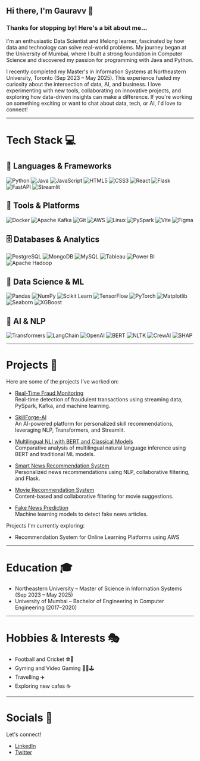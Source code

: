## Hi there, I'm Gauravv 👋

### Thanks for stopping by! Here's a bit about me...

I'm an enthusiastic Data Scientist and lifelong learner, fascinated by how data and technology can solve real-world problems. My journey began at the University of Mumbai, where I built a strong foundation in Computer Science and discovered my passion for programming with Java and Python.

I recently completed my Master's in Information Systems at Northeastern University, Toronto (Sep 2023 – May 2025). This experience fueled my curiosity about the intersection of data, AI, and business. I love experimenting with new tools, collaborating on innovative projects, and exploring how data-driven insights can make a difference. If you're working on something exciting or want to chat about data, tech, or AI, I'd love to connect!

---

# Tech Stack 💻

## 📌 Languages & Frameworks
![Python](https://img.shields.io/badge/Python-3776AB?style=for-the-badge&logo=python&logoColor=white)
![Java](https://img.shields.io/badge/Java-ED8B00?style=for-the-badge&logo=openjdk&logoColor=white)
![JavaScript](https://img.shields.io/badge/JavaScript-F7DF1E?style=for-the-badge&logo=javascript&logoColor=black)
![HTML5](https://img.shields.io/badge/HTML5-E34F26?style=for-the-badge&logo=html5&logoColor=white)
![CSS3](https://img.shields.io/badge/CSS3-1572B6?style=for-the-badge&logo=css3&logoColor=white)
![React](https://img.shields.io/badge/React-20232A?style=for-the-badge&logo=react&logoColor=61DAFB)
![Flask](https://img.shields.io/badge/Flask-000000?style=for-the-badge&logo=flask&logoColor=white)
![FastAPI](https://img.shields.io/badge/FastAPI-005571?style=for-the-badge&logo=fastapi)
![Streamlit](https://img.shields.io/badge/Streamlit-FF4B4B?style=for-the-badge&logo=streamlit&logoColor=white)

## 🔧 Tools & Platforms
![Docker](https://img.shields.io/badge/Docker-2496ED?style=for-the-badge&logo=docker&logoColor=white)
![Apache Kafka](https://img.shields.io/badge/Apache%20Kafka-000?style=for-the-badge&logo=apachekafka)
![Git](https://img.shields.io/badge/Git-F05032?style=for-the-badge&logo=git&logoColor=white)
![AWS](https://img.shields.io/badge/AWS-232F3E?style=for-the-badge&logo=amazon-aws&logoColor=white)
![Linux](https://img.shields.io/badge/Linux-FCC624?style=for-the-badge&logo=linux&logoColor=black)
![PySpark](https://img.shields.io/badge/Apache%20Spark-E25A1C?style=for-the-badge&logo=apache-spark&logoColor=white)
![Vite](https://img.shields.io/badge/Vite-646CFF?style=for-the-badge&logo=vite&logoColor=white)
![Figma](https://img.shields.io/badge/Figma-F24E1E?style=for-the-badge&logo=figma&logoColor=white)

## 🗄️ Databases & Analytics
![PostgreSQL](https://img.shields.io/badge/PostgreSQL-316192?style=for-the-badge&logo=postgresql&logoColor=white)
![MongoDB](https://img.shields.io/badge/MongoDB-4EA94B?style=for-the-badge&logo=mongodb&logoColor=white)
![MySQL](https://img.shields.io/badge/MySQL-005C84?style=for-the-badge&logo=mysql&logoColor=white)
![Tableau](https://img.shields.io/badge/Tableau-E97627?style=for-the-badge&logo=tableau&logoColor=white)
![Power BI](https://img.shields.io/badge/Power%20BI-F2C811?style=for-the-badge&logo=powerbi&logoColor=black)
![Apache Hadoop](https://img.shields.io/badge/Apache%20Hadoop-66CCFF?style=for-the-badge&logo=apachehadoop&logoColor=black)

## 🧠 Data Science & ML
![Pandas](https://img.shields.io/badge/Pandas-150458?style=for-the-badge&logo=pandas&logoColor=white)
![NumPy](https://img.shields.io/badge/NumPy-013243?style=for-the-badge&logo=numpy&logoColor=white)
![Scikit Learn](https://img.shields.io/badge/scikit--learn-F7931E?style=for-the-badge&logo=scikit-learn&logoColor=white)
![TensorFlow](https://img.shields.io/badge/TensorFlow-FF6F00?style=for-the-badge&logo=tensorflow&logoColor=white)
![PyTorch](https://img.shields.io/badge/PyTorch-EE4C2C?style=for-the-badge&logo=pytorch&logoColor=white)
![Matplotlib](https://img.shields.io/badge/Matplotlib-11557c?style=for-the-badge&logo=python&logoColor=white)
![Seaborn](https://img.shields.io/badge/Seaborn-3776AB?style=for-the-badge&logo=python&logoColor=white)
![XGBoost](https://img.shields.io/badge/XGBoost-FF6600?style=for-the-badge&logo=xgboost&logoColor=white)

## 🤖 AI & NLP
![Transformers](https://img.shields.io/badge/🤗%20Transformers-FFD21E?style=for-the-badge)
![LangChain](https://img.shields.io/badge/🦜��%20LangChain-1C3C3C?style=for-the-badge)
![OpenAI](https://img.shields.io/badge/OpenAI-412991?style=for-the-badge&logo=openai&logoColor=white)
![BERT](https://img.shields.io/badge/BERT-FF6F00?style=for-the-badge&logo=google&logoColor=white)
![NLTK](https://img.shields.io/badge/NLTK-3776AB?style=for-the-badge&logo=python&logoColor=white)
![CrewAI](https://img.shields.io/badge/🤖%20CrewAI-000000?style=for-the-badge)
![SHAP](https://img.shields.io/badge/SHAP-FF6B6B?style=for-the-badge&logo=python&logoColor=white)

---

# Projects 🚀

Here are some of the projects I've worked on:

- [Real-Time Fraud Monitoring](https://github.com/raiigauravv/Real-Time-Fraud-Monitoring)  
  Real-time detection of fraudulent transactions using streaming data, PySpark, Kafka, and machine learning.

- [SkillForge-AI](https://github.com/raiigauravv/SkillForge-AI)  
  An AI-powered platform for personalized skill recommendations, leveraging NLP, Transformers, and Streamlit.

- [Multilingual NLI with BERT and Classical Models](https://github.com/raiigauravv/Multilingual-NLI-with-BERT-and-Classical-Models)  
  Comparative analysis of multilingual natural language inference using BERT and traditional ML models.

- [Smart News Recommendation System](https://github.com/raiigauravv/Smart-News-Recommendation-System)  
  Personalized news recommendations using NLP, collaborative filtering, and Flask.

- [Movie Recommendation System](https://github.com/raiigauravv/Movie-Recommendation-System)  
  Content-based and collaborative filtering for movie suggestions.

- [Fake News Prediction](https://github.com/raiigauravv/Fake-News-Prediction)  
  Machine learning models to detect fake news articles.

Projects I'm currently exploring:
- Recommendation System for Online Learning Platforms using AWS

---

# Education 🎓

- Northeastern University – Master of Science in Information Systems (Sep 2023 – May 2025)
- University of Mumbai – Bachelor of Engineering in Computer Engineering (2017–2020)

---

# Hobbies & Interests 🎭

- Football and Cricket ⚽️🏏
- Gyming and Video Gaming 🏋🏻🕹️
- Travelling ✈️
- Exploring new cafes ☕

---

# Socials 📲

Let's connect!
- [LinkedIn](https://www.linkedin.com/in/gauravvraii/)
- [Twitter](https://twitter.com/gauravvraii)
